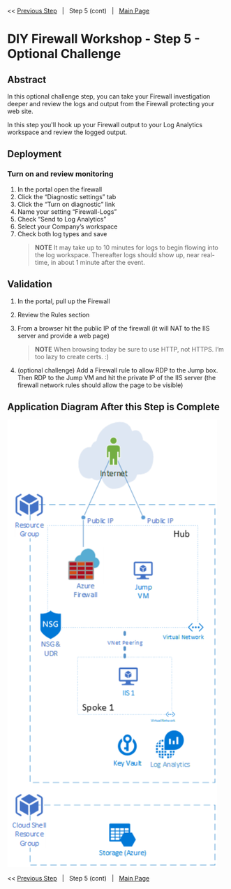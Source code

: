 << [Previous Step][Prev]&nbsp;&nbsp;&nbsp;|&nbsp;&nbsp;&nbsp;Step 5 (cont)&nbsp;&nbsp;&nbsp;|&nbsp;&nbsp;&nbsp;[Main Page][Next] 

# DIY Firewall Workshop - Step 5 - Optional Challenge

## Abstract
In this optional challenge step, you can take your Firewall investigation deeper and review the logs and output from the Firewall protecting your web site.

In this step you'll hook up your Firewall output to your Log Analytics workspace and review the logged output.

## Deployment
### Turn on and review monitoring
1. In the portal open the firewall
1. Click the “Diagnostic settings” tab
1. Click the “Turn on diagnostic” link
1. Name your setting “Firewall-Logs”
1. Check “Send to Log Analytics”
1. Select your Company’s workspace
1. Check both log types and save
   > **NOTE** It may take up to 10 minutes for logs to begin flowing into the log workspace. Thereafter logs should show up, near real-time, in about 1 minute after the event.

## Validation
1. In the portal, pull up the Firewall
2. Review the Rules section
3. From a browser hit the public IP of the firewall (it will NAT to the IIS server and provide a web page)
   > **NOTE** When browsing today be sure to use HTTP, not HTTPS. I’m too lazy to create certs. :)

4. (optional challenge) Add a Firewall rule to allow RDP to the Jump box. Then RDP to the Jump VM and hit the private IP of the IIS server (the firewall network rules should allow the page to be visible)

## Application Diagram After this Step is Complete
[![1]][1]

<< [Previous Step][Prev]&nbsp;&nbsp;&nbsp;|&nbsp;&nbsp;&nbsp;Step 5 (cont)&nbsp;&nbsp;&nbsp;|&nbsp;&nbsp;&nbsp;[Main Page][Next] 

<!--Link References-->
[Prev]: ./WorkshopStep5.md
[Next]: ./README.md

<!--Image References-->
[1]: ./Media/Step5.svg "As built diagram for step 5" 